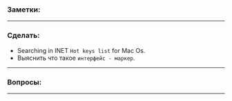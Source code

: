 ### Заметки:

* * * * *

### Сделать:
* Searching in INET `Hot keys list` for Mac Os. 
* Выяснить что такое `интерфейс - маркер`.

* * * * * 

### Вопросы:

* * * * *
